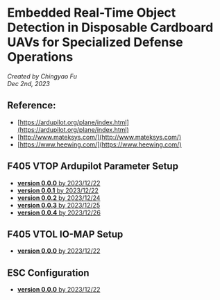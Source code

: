 # Embedded Real-Time Object Detection in Disposable Cardboard UAVs for Specialized Defense Operations

_Created by Chingyao Fu  
Dec 2nd, 2023_

## Reference:

- [https://ardupilot.org/plane/index.html](https://ardupilot.org/plane/index.html)
- [http://www.mateksys.com/](http://www.mateksys.com/)
- [https://www.heewing.com/](https://www.heewing.com/)

## F405 VTOP Ardupilot Parameter Setup

- [**version 0.0.0** by 2023/12/22](https://raw.githubusercontent.com/fu402138670/fu402138670.github.io/main/T1_F405_Parameters_20231221.txt)
- [**version 0.0.1** by 2023/12/22](https://raw.githubusercontent.com/fu402138670/fu402138670.github.io/main/T1_F405_Parameters_20231222.txt)
- [**version 0.0.2** by 2023/12/24](https://raw.githubusercontent.com/fu402138670/fu402138670.github.io/main/T1_F405_Parameters_20231224.txt)
- [**version 0.0.3** by 2023/12/25](https://raw.githubusercontent.com/fu402138670/fu402138670.github.io/main/T1_F405_Parameters_20231225.txt)
- [**version 0.0.4** by 2023/12/26](https://raw.githubusercontent.com/fu402138670/fu402138670.github.io/main/T1_F405_Parameters_20231226.txt)

## F405 VTOL IO-MAP Setup

- [**version 0.0.0** by 2023/12/22](https://raw.githubusercontent.com/fu402138670/fu402138670.github.io/main/T1_F405_IOMAP_20231222.txt)

## ESC Configuration

- [**version 0.0.0** by 2023/12/22](https://raw.githubusercontent.com/fu402138670/fu402138670.github.io/main/ESC_Configuration_2023122.txt)
